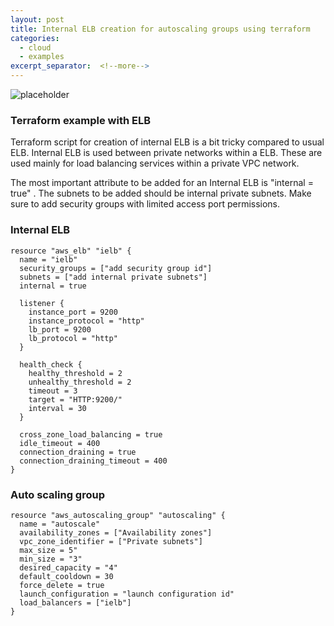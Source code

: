 ```yaml
---
layout: post
title: Internal ELB creation for autoscaling groups using terraform
categories:
  - cloud
  - examples
excerpt_separator:  <!--more-->
---
```


![placeholder](http://roshpr.net/blog/wp-content/uploads/2016/10/terraform_elb.png "Internal ELB creation for autoscaling groups using terraform")

### Terraform example with ELB

Terraform script for creation of internal ELB is a bit tricky compared to usual ELB. Internal 
ELB is used between private networks within a ELB. These are used mainly for load balancing 
services within a private VPC network.

The most important attribute to be added for an Internal ELB is "internal = true" . The subnets 
to be added should be internal private subnets. Make sure to add security groups with limited 
access port permissions.

### Internal ELB

```HCL
resource "aws_elb" "ielb" {
  name = "ielb"
  security_groups = ["add security group id"]
  subnets = ["add internal private subnets"]
  internal = true

  listener {
    instance_port = 9200
    instance_protocol = "http"
    lb_port = 9200
    lb_protocol = "http"
  }

  health_check {
    healthy_threshold = 2
    unhealthy_threshold = 2
    timeout = 3
    target = "HTTP:9200/"
    interval = 30
  }

  cross_zone_load_balancing = true
  idle_timeout = 400
  connection_draining = true
  connection_draining_timeout = 400
}
```

### Auto scaling group

```HCL
resource "aws_autoscaling_group" "autoscaling" {
  name = "autoscale"
  availability_zones = ["Availability zones"]
  vpc_zone_identifier = ["Private subnets"]
  max_size = 5"
  min_size = "3"
  desired_capacity = "4"
  default_cooldown = 30
  force_delete = true
  launch_configuration = "launch configuration id"
  load_balancers = ["ielb"]
}
```
